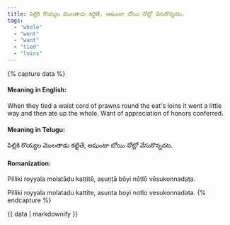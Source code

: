 ```yaml
---
title: పిల్లికి రొయ్యల మొలతాడు కట్టితే, అషుంటా బోయి నోట్లో వేసుకొన్నదట.
tags:
  - "whole"
  - "went"
  - "want"
  - "tied"
  - "loins"
---
```


{% capture data %}
#### Meaning in English:
When they tied a waist cord of prawns round the eat's loins it went a little way and then ate up the whole.
Want of appreciation of honors conferred.

#### Meaning in Telugu:
పిల్లికి రొయ్యల మొలతాడు కట్టితే, అషుంటా బోయి నోట్లో వేసుకొన్నదట.

#### Romanization:
Pilliki royyala molatāḍu kaṭṭitē, aṣuṇṭā bōyi nōṭlō vēsukonnadaṭa.

Pilliki royyala molatadu kattite, asunta boyi notlo vesukonnadata.
{% endcapture %}

{{ data | markdownify }}

